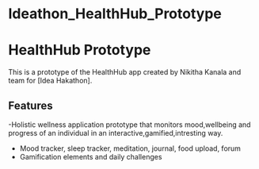 # Ideathon_HealthHub_Prototype
# HealthHub Prototype

This is a prototype of the HealthHub app created by Nikitha Kanala and team for [Idea Hakathon].

## Features
-Holistic wellness application prototype that monitors mood,wellbeing and progress of an individual in an interactive,gamified,intresting way.
- Mood tracker, sleep tracker, meditation, journal, food upload, forum  
- Gamification elements and daily challenges
